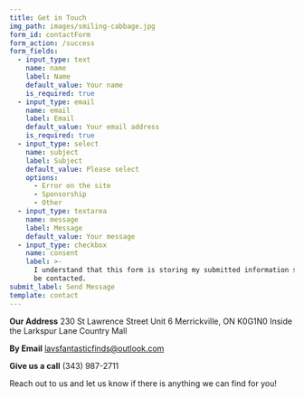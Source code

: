 ```yaml
---
title: Get in Touch
img_path: images/smiling-cabbage.jpg
form_id: contactForm
form_action: /success
form_fields:
  - input_type: text
    name: name
    label: Name
    default_value: Your name
    is_required: true
  - input_type: email
    name: email
    label: Email
    default_value: Your email address
    is_required: true
  - input_type: select
    name: subject
    label: Subject
    default_value: Please select
    options:
      - Error on the site
      - Sponsorship
      - Other
  - input_type: textarea
    name: message
    label: Message
    default_value: Your message
  - input_type: checkbox
    name: consent
    label: >-
      I understand that this form is storing my submitted information so I can
      be contacted.
submit_label: Send Message
template: contact
---
```

**Our Address**
230 St Lawrence Street
Unit 6
Merrickville, ON K0G1N0
Inside the Larkspur Lane Country Mall

**By Email**
lavsfantasticfinds@outlook.com

**Give us a call**
(343) 987-2711


Reach out to us and let us know if there is anything we can find for you!
